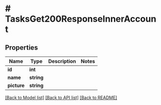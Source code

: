 # # TasksGet200ResponseInnerAccount

## Properties

Name | Type | Description | Notes
------------ | ------------- | ------------- | -------------
**id** | **int** |  |
**name** | **string** |  |
**picture** | **string** |  |

[[Back to Model list]](../../README.md#models) [[Back to API list]](../../README.md#endpoints) [[Back to README]](../../README.md)
